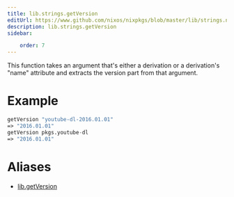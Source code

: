 ```yaml
---
title: lib.strings.getVersion
editUrl: https://www.github.com/nixos/nixpkgs/blob/master/lib/strings.nix#L1025C16
description: lib.strings.getVersion
sidebar:

    order: 7
---
```


This function takes an argument that's either a derivation or a
derivation's "name" attribute and extracts the version part from that
argument.

# Example

```nix
getVersion "youtube-dl-2016.01.01"
=> "2016.01.01"
getVersion pkgs.youtube-dl
=> "2016.01.01"
```


# Aliases

- [lib.getVersion](/reference/libgetVersion)


